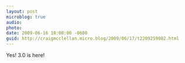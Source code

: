 ```yaml
---
layout: post
microblog: true
audio: 
photo: 
date: 2009-06-16 18:00:00 -0600
guid: http://craigmcclellan.micro.blog/2009/06/17/t2209259082.html
---
```

Yes!  3.0 is here!
